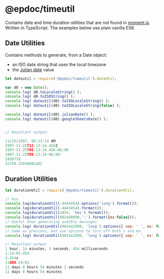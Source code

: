 # @epdoc/timeutil

Contains date and time duration utilities that are not found in
[moment.js](https://github.com/moment/moment). Written in TypeScript. The
examples below use plain vanilla ES6.

## Date Utilities

Contains methods to generate, from a Date object:

- an ISO date string that uses the local timezone
- the [Julian date](https://en.wikipedia.org/wiki/Julian_day) value

```javascript
let dateutil = require('@epdoc/timeutil').dateUtil;

var d0 = new Date();
console.log( d0.toLocaleString() );
console.log( d0.toISOString() );
console.log( dateutil(d0).toISOLocaleString() );
console.log( dateutil(d0).toISOLocaleString(false) );

console.log( dateutil(d0).julianDate() );
console.log( dateutil(d0).googleSheetsDate() );


// Resultant output:

11/25/1997, 06:13:14 AM
1997-11-25T12:13:14.456Z
1997-11-25T06:13:14.456-06:00
1997-11-25T06:13:14-06:00'
2450778
35759.25918981482
```

## Duration Utilities

```javascript
let durationUtil = require('@epdoc/timeutil').durationUtil;

// Run
console.log(durationUtil(-4443454).options('long').format());
console.log(durationUtil(-4443454).format());
console.log(durationUtil(3454, 'hms').format());
console.log(durationUtil(982440990,':').format({ms:false}));
// Useful when generating audible messages
console.log( durationUtil(982442990, 'long').options({ sep: ' ', ms: false }).format())
// Same as previous, but use options to turn off both s and ms.
console.log( durationUtil(982442990, 'long').options({ sep: ' ', ms: false, s: false }).format())

// Resultant output
1 hour, 14 minutes, 3 seconds, 454 milliseconds
1:14:03.454
3.454s
11d08:54:01
11 days 8 hours 54 minutes 2 seconds
11 days 8 hours 54 minutes
```
